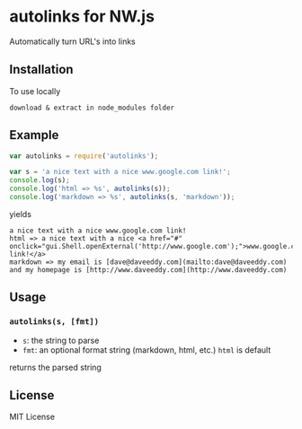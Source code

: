 autolinks for NW.js
=========

Automatically turn URL's into links

Installation
------------

To use locally

    download & extract in node_modules folder

Example
-------

``` js
var autolinks = require('autolinks');

var s = 'a nice text with a nice www.google.com link!';
console.log(s);
console.log('html => %s', autolinks(s));
console.log('markdown => %s', autolinks(s, 'markdown'));
```

yields

    a nice text with a nice www.google.com link!
    html => a nice text with a nice <a href="#" onclick="gui.Shell.openExternal('http://www.google.com');">www.google.com link!</a>
    markdown => my email is [dave@daveeddy.com](mailto:dave@daveeddy.com) and my homepage is [http://www.daveeddy.com](http://www.daveeddy.com)

Usage
-----

### `autolinks(s, [fmt])`

- `s`: the string to parse
- `fmt`: an optional format string (markdown, html, etc.) `html` is default

returns the parsed string

License
-------

MIT License
